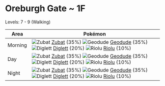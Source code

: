 # Oreburgh Gate ~ 1F
Levels: 7 - 9 (Walking)

Area       | Pokémon
---        | ---
Morning    | ![][041]  [Zubat] (35%) ![][074]  [Geodude] (35%) ![][050]  [Diglett] (20%)  ![][447]  [Riolu] (10%)
Day        | ![][041]  [Zubat] (35%) ![][074]  [Geodude] (35%) ![][050]  [Diglett] (20%)  ![][447]  [Riolu] (10%)
Night      | ![][041]  [Zubat] (35%) ![][074]  [Geodude] (35%) ![][050]  [Diglett] (20%)  ![][447]  [Riolu] (10%)


[041]: https://raw.githubusercontent.com/PokeAPI/sprites/master/sprites/pokemon/41.png "Zubat"
[050]: https://raw.githubusercontent.com/PokeAPI/sprites/master/sprites/pokemon/50.png "Diglett"
[074]: https://raw.githubusercontent.com/PokeAPI/sprites/master/sprites/pokemon/74.png "Geodude"
[447]: https://raw.githubusercontent.com/PokeAPI/sprites/master/sprites/pokemon/447.png "Riolu"
[Zubat]: pokemon_changes/041/
[Diglett]: pokemon_changes/050/
[Geodude]: pokemon_changes/074/
[Riolu]: pokemon_changes/447/
